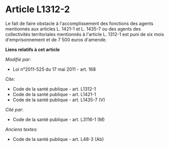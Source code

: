 # Article L1312-2

Le fait de faire obstacle à l'accomplissement des fonctions des agents mentionnés aux articles L. 1421-1 et L. 1435-7 ou des
agents des collectivités territoriales mentionnés à l'article L. 1312-1 est puni de six mois d'emprisonnement et de 7 500
euros d'amende.

**Liens relatifs à cet article**

_Modifié par_:

  - Loi n°2011-525 du 17 mai 2011 - art. 168

_Cite_:

  - Code de la santé publique - art. L1312-1
  - Code de la santé publique - art. L1421-1
  - Code de la santé publique - art. L1435-7 (V)

_Cité par_:

  - Code de la santé publique - art. L3116-1 (M)

_Anciens textes_:

  - Code de la santé publique - art. L48-3 (Ab)
